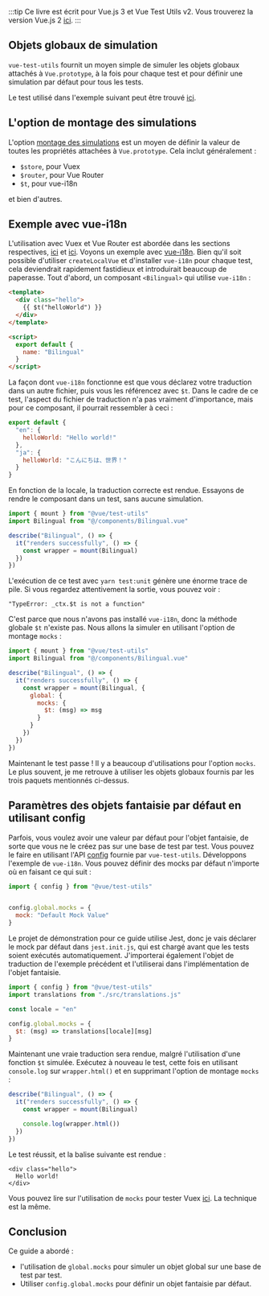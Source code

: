 :::tip Ce livre est écrit pour Vue.js 3 et Vue Test Utils v2.
Vous trouverez la version Vue.js 2 [ici](/fr).
:::

## Objets globaux de simulation

`vue-test-utils` fournit un moyen simple de simuler les objets globaux attachés à `Vue.prototype`, à la fois pour chaque test et pour définir une simulation par défaut pour tous les tests.

Le test utilisé dans l'exemple suivant peut être trouvé [ici](https://github.com/lmiller1990/vue-testing-handbook/blob/master/demo-app/tests/unit/Bilingual.spec.js).

## L'option de montage des simulations

L'option [montage des simulations](https://vue-test-utils.vuejs.org/api/options.html#mocks) est un moyen de définir la valeur de toutes les propriétés attachées à `Vue.prototype`. Cela inclut généralement :

- `$store`, pour Vuex
- `$router`, pour Vue Router
- `$t`, pour vue-i18n

et bien d'autres.

## Exemple avec vue-i18n

L'utilisation avec Vuex et Vue Router est abordée dans les sections respectives, [ici](https://lmiller1990.github.io/vue-testing-handbook/vuex-in-components.html) et [ici](https://lmiller1990.github.io/vue-testing-handbook/vue-router.html). Voyons un exemple avec [vue-i18n](https://github.com/kazupon/vue-i18n). Bien qu'il soit possible d'utiliser `createLocalVue` et d'installer `vue-i18n` pour chaque test, cela deviendrait rapidement fastidieux et introduirait beaucoup de paperasse. Tout d'abord, un composant `<Bilingual>` qui utilise `vue-i18n` :

```html
<template>
  <div class="hello">
    {{ $t("helloWorld") }}
  </div>
</template>

<script>
  export default {
    name: "Bilingual"
  }
</script>
```

La façon dont `vue-i18n` fonctionne est que vous déclarez votre traduction dans un autre fichier, puis vous les référencez avec `$t`. Dans le cadre de ce test, l'aspect du fichier de traduction n'a pas vraiment d'importance, mais pour ce composant, il pourrait ressembler à ceci :

```js
export default {
  "en": {
    helloWorld: "Hello world!"
  },
  "ja": {
    helloWorld: "こんにちは、世界！"
  }
}
```

En fonction de la locale, la traduction correcte est rendue. Essayons de rendre le composant dans un test, sans aucune simulation.

```js
import { mount } from "@vue/test-utils"
import Bilingual from "@/components/Bilingual.vue"

describe("Bilingual", () => {
  it("renders successfully", () => {
    const wrapper = mount(Bilingual)
  })
})
```

L'exécution de ce test avec `yarn test:unit` génère une énorme trace de pile. Si vous regardez attentivement la sortie, vous pouvez voir :

```
"TypeError: _ctx.$t is not a function"
```

C'est parce que nous n'avons pas installé `vue-i18n`, donc la méthode globale `$t` n'existe pas. Nous allons la simuler en utilisant l'option de montage `mocks` :

```js
import { mount } from "@vue/test-utils"
import Bilingual from "@/components/Bilingual.vue"

describe("Bilingual", () => {
  it("renders successfully", () => {
    const wrapper = mount(Bilingual, {
      global: {
        mocks: {
          $t: (msg) => msg
        }
      }
    })
  })
})
```

Maintenant le test passe ! Il y a beaucoup d'utilisations pour l'option `mocks`. Le plus souvent, je me retrouve à utiliser les objets globaux fournis par les trois paquets mentionnés ci-dessus.

## Paramètres des objets fantaisie par défaut en utilisant config

Parfois, vous voulez avoir une valeur par défaut pour l'objet fantaisie, de sorte que vous ne le créez pas sur une base de test par test. Vous pouvez le faire en utilisant l'API [config](https://vue-test-utils.vuejs.org/api/#vue-test-utils-config-options) fournie par `vue-test-utils`. Développons l'exemple de `vue-i18n`. Vous pouvez définir des mocks par défaut n'importe où en faisant ce qui suit :

```js
import { config } from "@vue/test-utils"


config.global.mocks = {
  mock: "Default Mock Value"
}
```

Le projet de démonstration pour ce guide utilise Jest, donc je vais déclarer le mock par défaut dans `jest.init.js`, qui est chargé avant que les tests soient exécutés automatiquement. J'importerai également l'objet de traduction de l'exemple précédent et l'utiliserai dans l'implémentation de l'objet fantaisie.

```js
import { config } from "@vue/test-utils"
import translations from "./src/translations.js"

const locale = "en"

config.global.mocks = {
  $t: (msg) => translations[locale][msg]
}
```

Maintenant une vraie traduction sera rendue, malgré l'utilisation d'une fonction `$t` simulée. Exécutez à nouveau le test, cette fois en utilisant `console.log` sur `wrapper.html()` et en supprimant l'option de montage `mocks` :

```js
describe("Bilingual", () => {
  it("renders successfully", () => {
    const wrapper = mount(Bilingual)

    console.log(wrapper.html())
  })
})
```

Le test réussit, et la balise suivante est rendue :

```
<div class="hello">
  Hello world!
</div>
```

Vous pouvez lire sur l'utilisation de `mocks` pour tester Vuex [ici](https://lmiller1990.github.io/vue-testing-handbook/vuex-in-components.html#using-a-mock-store). La technique est la même.

## Conclusion

Ce guide a abordé :

- l'utilisation de `global.mocks` pour simuler un objet global sur une base de test par test.
- Utiliser `config.global.mocks` pour définir un objet fantaisie par défaut. 
